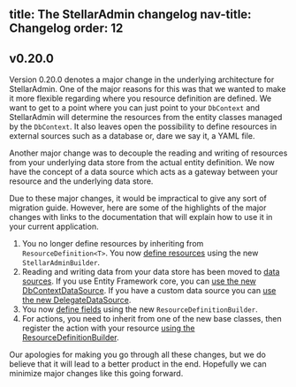 title: The StellarAdmin changelog
nav-title: Changelog
order: 12
---

## v0.20.0

Version 0.20.0 denotes a major change in the underlying architecture for StellarAdmin. One of the major reasons for this was that we wanted to make it more flexible regarding where you resource definition are defined. We want to get to a point where you can just point to your `DbContext` and StellarAdmin will determine the resources from the entity classes managed by the `DbContext`. It also leaves open the possibility to define resources in external sources such as a database or, dare we say it, a YAML file.

Another major change was to decouple the reading and writing of resources from your underlying data store from the actual entity definition. We now have the concept of a data source which acts as a gateway between your resource and the underlying data store.

Due to these major changes, it would be impractical to give any sort of migration guide. However, here are some of the highlights of the major changes with links to the documentation that will explain how to use it in your current application.

1. You no longer define resources by inheriting from `ResourceDefinition<T>`. You now [define resources](resources) using the new `StellarAdminBuilder`.
1. Reading and writing data from your data store has been moved to [data sources](datasources). If you use Entity Framework core, you can [use the new DbContextDataSource](datasources#using-the-dbcontextdatasource). If you have a custom data source you can [use the new DelegateDataSource](datasources#using-the-delegatedatasource).
1. You now [define fields](fields) using the new `ResourceDefinitionBuilder`.
1. For actions, you need to inherit from one of the new base classes, then register the action with your resource [using the ResourceDefinitionBuilder](actions).

Our apologies for making you go through all these changes, but we do believe that it will lead to a better product in the end. Hopefully we can minimize major changes like this going forward.
